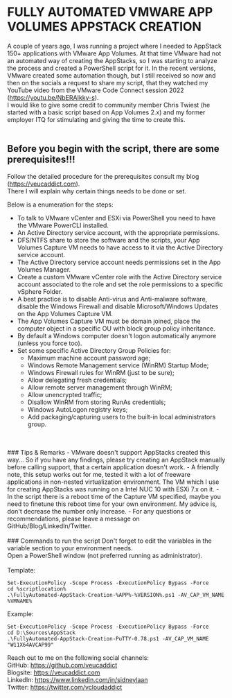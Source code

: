 # FULLY AUTOMATED VMWARE APP VOLUMES APPSTACK CREATION

A couple of years ago, I was running a project where I needed to AppStack 150+ applications with VMware App Volumes. At that time VMware had not an automated way of creating the AppStacks, so I was starting to analyze the process and created a PowerShell script for it. In the recent versions, VMware created some automation though, but I still received so now and then on the socials a request to share my script, that they watched my YouTube video from the VMware Code Connect session 2022 (https://youtu.be/NbERAIkky-s).<br />
I would like to give some credit to community member Chris Twiest (he started with a basic script based on App Volumes 2.x) and my former employer ITQ for stimulating and giving the time to create this.
<br />
<br />
## Before you begin with the script, there are some prerequisites!!!
Follow the detailed procedure for the prerequisites consult my blog (https://veucaddict.com).<br />
There I will explain why certain things needs to be done or set.<br />

Below is a enumeration for the steps:
<br />
- To talk to VMware vCenter and ESXi via PowerShell you need to have the VMware PowerCLI installed.
- An Active Directory service account, with the appropriate permissions.
- DFS/NTFS share to store the software and the scripts, your App Volumes Capture VM needs to have access to it  via the Active Directory service account.
- The Active Directory service account needs permissions set in the App Volumes Manager.
- Create a custom VMware vCenter role with the Active Directory service account associated to the role and set the role permissions to a specific vSphere Folder.
- A best practice is to disable Anti-virus and Anti-malware software, disable the Windows Firewall and disable Microsoft/Windows Updates on the App Volumes Capture VM.
- The App Volumes Capture VM must be domain joined, place the computer object in a specific OU with block group policy inheritance.
- By default a Windows computer doesn't logon automatically anymore (unless you force too).
- Set some specific Active Directory Group Policies for: <br />
	- Maximum machine account password age; <br />
	- Windows Remote Management service (WinRM) Startup Mode;  <br />
	- Windows Firewall rules for WinRM (just to be sure); <br />
	- Allow delegating fresh credentials; <br />
	- Allow remote server management through WinRM; <br />
	- Allow unencrypted traffic; <br />
	- Disallow WinRM from storing RunAs credentials; <br />
	- Windows AutoLogon registry keys; <br />
	- Add packaging/capturing users to the built-in local administrators group.
<br />
<br />
### Tips & Remarks
- VMware doesn't support AppStacks created this way... So if you have any findings, please try creating an AppStack manually before calling support, that a certain application doesn't work.
- A friendly note, this setup works out for me, tested it with a lot of freeware applications in non-nested virtualization environment. The VM which I use for creating AppStacks was running on a Intel NUC 10 with ESXi 7.x on it. 
- In the script there is a reboot time of the Capture VM specified, maybe you need to finetune this reboot time for your own environment. My advice is, don't decrease the number only increase.
- For any questions or recommendations, please leave a message on GitHub/Blog/LinkedIn/Twitter.
<br />
<br />
### Commands to run the script
Don't forget to edit the variables in the variable section to your environment needs.<br />
Open a PowerShell window (not preferred running as administrator).<br />
<br />
Template:<br />

```
Set-ExecutionPolicy -Scope Process -ExecutionPolicy Bypass -Force
cd %scriptlocation%
.\FullyAutomated-AppStack-Creation-%APP%-%VERSION%.ps1 -AV_CAP_VM_NAME %VMNAME%
```

Example:<br />
```
Set-ExecutionPolicy -Scope Process -ExecutionPolicy Bypass -Force
cd D:\Sources\AppStack
.\FullyAutomated-AppStack-Creation-PuTTY-0.78.ps1 -AV_CAP_VM_NAME "W11X64AVCAP99"
```

Reach out to me on the following social channels:<br />
GitHub:   https://github.com/veucaddict<br />
Blogsite: https://veucaddict.com<br />
LinkedIn: https://www.linkedin.com/in/sidneylaan<br />
Twitter:  https://twitter.com/vcloudaddict<br />
